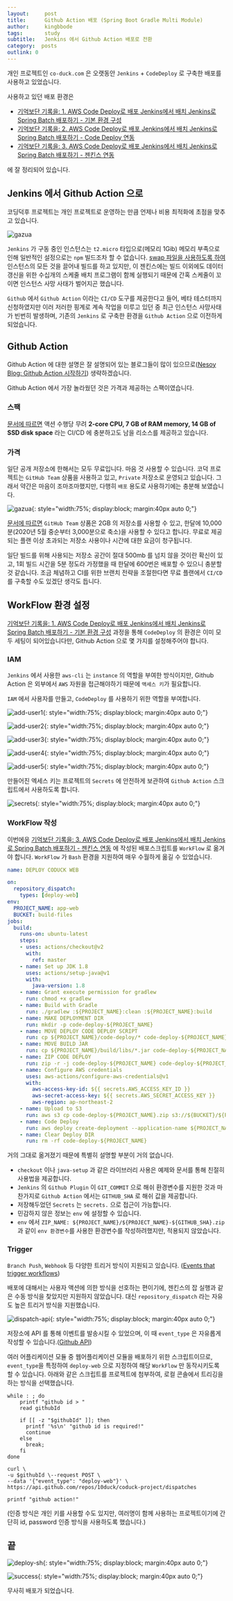 ```yaml
---
layout:     post
title:      Github Action 배포 (Spring Boot Gradle Multi Module)
author:     kingbbode
tags:       study
subtitle:   Jenkins 에서 Github Action 배포로 전환
category:  posts
outlink: 0
---
```


개인 프로젝트인 `co-duck.com` 은 오랫동안 `Jenkins` + `CodeDeploy` 로 구축한 배포를 사용하고 있었습니다.

사용하고 있던 배포 환경은

- [기억보단 기록을: 1. AWS Code Deploy로 배포 Jenkins에서 배치 Jenkins로 Spring Batch 배포하기 - 기본 환경 구성](https://jojoldu.tistory.com/313)
- [기억보단 기록을: 2. AWS Code Deploy로 배포 Jenkins에서 배치 Jenkins로 Spring Batch 배포하기 - Code Deploy 연동](https://jojoldu.tistory.com/314)
- [기억보단 기록을: 3. AWS Code Deploy로 배포 Jenkins에서 배치 Jenkins로 Spring Batch 배포하기 - 젠킨스 연동](https://jojoldu.tistory.com/315)

에 잘 정리되어 있습니다.

## Jenkins 에서 Github Action 으로

코딩덕후 프로젝트는 개인 프로젝트로 운영하는 만큼 언제나 비용 최적화에 초점을 맞추고 있습니다.

![gazua](/images/2020/GITHUB-ACTION-CODE-DEPLOY/gazua.png)

`Jenkins` 가 구동 중인 인스턴스는 `t2.micro` 타입으로(메모리 1Gib) 메모리 부족으로 인해 일반적인 설정으로는 `npm` 빌드조차 할 수 없습니다. [swap 파일을 사용하도록 하여](https://tecnstuff.net/how-to-add-swap-space-on-debian-10-linux/) 인스턴스의 모든 것을 끌어내 빌드를 하고 있지만, 이 젠킨스에는 빌드 이외에도 데이터 갱신을 위한 수십개의 스케줄 배치 프로그램이 함께 실행되기 때문에 간혹 스케줄이 꼬이면 인스턴스 사망 사태가 벌어지곤 했습니다.

`Github` 에서 `Github Action` 이라는 `CI/CD` 도구를 제공한다고 들어, 베타 테스터까지 신청하였지만 이러 저러한 핑계로 계속 작업을 미루고 있던 중 최근 인스턴스 사망사태가 빈번히 발생하며, 기존의 `Jenkins` 로 구축한 환경을 `Github Action` 으로 이전하게 되었습니다.

## Github Action

Github Action 에 대한 설명은 잘 설명되어 있는 블로그들이 많이 있으므로([Nesoy Blog: Github Action 시작하기](https://nesoy.github.io/articles/2019-12/Github-Actions)) 생략하겠습니다.

Github Action 에서 가장 놀라웠던 것은 가격과 제공하는 스팩이였습니다.

### 스팩

[문서에 따르면](https://help.github.com/en/actions/reference/virtual-environments-for-github-hosted-runners#supported-runners-and-hardware-resources) 액션 수행당 무려 **2-core CPU, 7 GB of RAM memory, 14 GB of SSD disk space** 라는 CI/CD 에 충분하고도 남을 리소스를 제공하고 있습니다.

### 가격

일단 공개 저장소에 한해서는 모두 무료입니다. 마음 것 사용할 수 있습니다. 코덕 프로젝트는 `GitHub Team` 상품을 사용하고 있고, `Private` 저장소로 운영되고 있습니다. 그래서 약간은 마음이 조마조마했지만, 다행히 `배포` 용도로 사용하기에는 충분해 보였습니다.

![gazua](/images/2020/GITHUB-ACTION-CODE-DEPLOY/price.png){: style="width:75%; display:block; margin:40px auto 0;"}

[문서에 따르면](https://help.github.com/en/github/setting-up-and-managing-billing-and-payments-on-github/about-billing-for-github-actions) `GitHub Team` 상품은 2GB 의 저장소를 사용할 수 있고, 한달에 10,000분(2020년 5월 중순부터 3,000분으로 축소)을 사용할 수 있다고 합니다. 무료로 제공되는 플랜 이상 초과되는 저장소 사용이나 시간에 대한 요금이 청구됩니다.

일단 빌드를 위해 사용되는 저장소 공간이 절대 500mb 를 넘지 않을 것이란 확신이 있고, 1회 빌드 시간을 5분 정도라 가정했을 때 한달에 600번은 배포할 수 있으니 충분할 것 같습니다. 조금 체념하고 CI를 위한 브랜치 전략을 조절한다면 무료 플랜에서 `CI/CD` 를 구축할 수도 있겠단 생각도 듭니다.


## WorkFlow 환경 설정

[기억보단 기록을: 1. AWS Code Deploy로 배포 Jenkins에서 배치 Jenkins로 Spring Batch 배포하기 - 기본 환경 구성](https://jojoldu.tistory.com/313) 과정을 통해 `CodeDeploy` 의 환경은 이미 모두 세팅이 되어있습니다만, Github Action 으로 몇 가지를 설정해주어야 합니다.

### IAM

`Jenkins` 에서 사용한 `aws-cli` 는 `instance` 의 역할을 부여한 방식이지만, Github Action 은 외부에서 `AWS` 자원을 접근해야하기 때문에 `액세스 키`가 필요합니다.

`IAM` 에서 사용자를 만들고, `CodeDeploy` 를 사용하기 위한 역할을 부여합니다.

![add-user1](/images/2020/GITHUB-ACTION-CODE-DEPLOY/add-user.png){: style="width:75%; display:block; margin:40px auto 0;"}

![add-user2](/images/2020/GITHUB-ACTION-CODE-DEPLOY/add-user2.png){: style="width:75%; display:block; margin:40px auto 0;"}

![add-user3](/images/2020/GITHUB-ACTION-CODE-DEPLOY/add-user3.png){: style="width:75%; display:block; margin:40px auto 0;"}

![add-user4](/images/2020/GITHUB-ACTION-CODE-DEPLOY/add-user4.png){: style="width:75%; display:block; margin:40px auto 0;"}

![add-user5](/images/2020/GITHUB-ACTION-CODE-DEPLOY/add-user5.png){: style="width:75%; display:block; margin:40px auto 0;"}

만들어진 엑세스 키는 프로젝트의 `Secrets` 에 안전하게 보관하여 `Github Action` 스크립트에서 사용하도록 합니다.

![secrets](/images/2020/GITHUB-ACTION-CODE-DEPLOY/secrets.png){: style="width:75%; display:block; margin:40px auto 0;"}

### WorkFlow 작성

이번에응 [기억보단 기록을: 3. AWS Code Deploy로 배포 Jenkins에서 배치 Jenkins로 Spring Batch 배포하기 - 젠킨스 연동](https://jojoldu.tistory.com/315) 에 작성된 배포스크립트를 `WorkFlow` 로 옮겨야 합니다. `WorkFlow` 가 `Bash` 환경을 지원하여 매우 수월하게 옮길 수 있었습니다.

```yaml
name: DEPLOY CODUCK WEB

on:
  repository_dispatch:
    types: [deploy-web]
env:
  PROJECT_NAME: app-web
  BUCKET: build-files
jobs:
  build:
    runs-on: ubuntu-latest
    steps:
    - uses: actions/checkout@v2
      with:
        ref: master
    - name: Set up JDK 1.8
      uses: actions/setup-java@v1
      with:
        java-version: 1.8
    - name: Grant execute permission for gradlew
      run: chmod +x gradlew
    - name: Build with Gradle
      run: ./gradlew :${PROJECT_NAME}:clean :${PROJECT_NAME}:build
    - name: MAKE DEPLOYMENT DIR
      run: mkdir -p code-deploy-${PROJECT_NAME}
    - name: MOVE DEPLOY CODE DEPLOY SCRIPT
      run: cp ${PROJECT_NAME}/code-deploy/* code-deploy-${PROJECT_NAME}/
    - name: MOVE BUILD JAR
      run: cp ${PROJECT_NAME}/build/libs/*.jar code-deploy-${PROJECT_NAME}/
    - name: ZIP CODE DEPLOY
      run: zip -r -j code-deploy-${PROJECT_NAME} code-deploy-${PROJECT_NAME}/*
    - name: Configure AWS credentials
      uses: aws-actions/configure-aws-credentials@v1
      with:
        aws-access-key-id: ${{ secrets.AWS_ACCESS_KEY_ID }}
        aws-secret-access-key: ${{ secrets.AWS_SECRET_ACCESS_KEY }}
        aws-region: ap-northeast-2
    - name: Upload to S3
      run: aws s3 cp code-deploy-${PROJECT_NAME}.zip s3://${BUCKET}/${PROJECT_NAME}/${PROJECT_NAME}-${GITHUB_SHA}.zip --region ap-northeast-2
    - name: Code Deploy
      run: aws deploy create-deployment --application-name ${PROJECT_NAME}-deploy --deployment-group-name ${PROJECT_NAME}-deploy-group --region ap-northeast-2 --s3-location bucket=${BUCKET},bundleType=zip,key=${PROJECT_NAME}/${PROJECT_NAME}-${GITHUB_SHA}.zip
    - name: Clear Deploy DIR
      run: rm -rf code-deploy-${PROJECT_NAME}
```

거의 그대로 옮겨졌기 때문에 특별히 설명할 부분이 거의 없습니다.

- `checkout` 이나 `java-setup` 과 같은 라이브러리 사용은 예제와 문서를 통해 친절히 사용법을 제공합니다.
- `Jenkins` 의 `Github Plugin` 이 `GIT_COMMIT` 으로 해쉬 환경변수를 지원한 것과 마찬가지로 `Github Action` 에서는 `GITHUB_SHA` 로 해쉬 값을 제공합니다.
- 저장해두었던 `Secrets` 는 `secrets.` 으로 접근이 가능합니다.
- 민감하지 않은 정보는 `env` 에 설정할 수 있습니다.
- `env` 에서 `ZIP_NAME: ${PROJECT_NAME}/${PROJECT_NAME}-${GITHUB_SHA}.zip` 과 같이 `env 환경변수`를 사용한 환경변수를 작성하려했지만, 적용되지 않았습니다.

### Trigger

`Branch Push`, `Webhook` 등 다양한 트리거 방식이 지원되고 있습니다. ([Events that trigger workflows](https://help.github.com/en/actions/reference/events-that-trigger-workflows))

배포에 대해서는 사용자 액션에 의한 방식을 선호하는 편이기에, 젠킨스의 잡 실행과 같은 수동 방식을 찾았지만 지원하지 않았습니다. 대신 `repository_dispatch` 라는 자유도 높은 트리거 방식을 지원했습니다.

![dispatch-api](/images/2020/GITHUB-ACTION-CODE-DEPLOY/dispatch-api.png){: style="width:75%; display:block; margin:40px auto 0;"}

저장소에 API 를 통해 이벤트를 발송시킬 수 있었으며, 이 때 `event_type` 은 자유롭게 작성할 수 있습니다.([Github API](https://developer.github.com/v3/repos/))

여러 어플리케이션 모듈 중 웹어플리케이션 모듈을 배포하기 위한 스크립트이므로, `event_type`을 특정하여 `deploy-web` 으로 지정하여 해당 `WorkFlow` 만 동작시키도록 할 수 있습니다. 아래와 같은 스크립트를 프로젝트에 첨부하여, 로컬 콘솔에서 트리깅을 하는 방식을 선택했습니다.

```shell
while : ; do
    printf "github id > "
    read githubId

    if [[ -z "$githubId" ]]; then
      printf '%s\n' "github id is required!"
      continue
    else
      break;
    fi
done

curl \
-u $githubId \--request POST \
--data '{"event_type": "deploy-web"}' \
https://api.github.com/repos/10duck/coduck-project/dispatches

printf "github action!"
```

(인증 방식은 개인 키를 사용할 수도 있지만, 여러명이 함께 사용하는 프로젝트이기에 간단히 id, password 인증 방식을 사용하도록 했습니다.)


## 끝

![deploy-sh](/images/2020/GITHUB-ACTION-CODE-DEPLOY/deploy-sh.png){: style="width:75%; display:block; margin:40px auto 0;"}

![success](/images/2020/GITHUB-ACTION-CODE-DEPLOY/success.png){: style="width:75%; display:block; margin:40px auto 0;"}

무사히 배포가 되었습니다.
